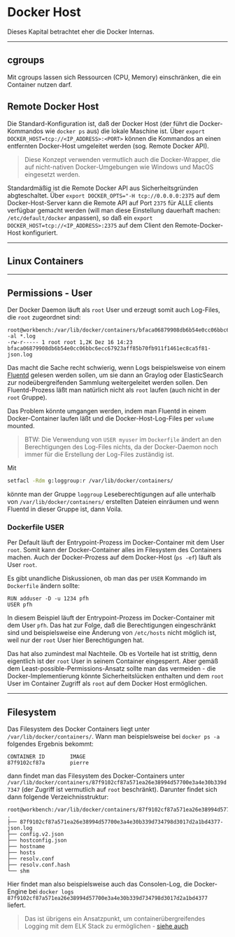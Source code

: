 # Docker Host

Dieses Kapital betrachtet eher die Docker Internas.

---

## cgroups

Mit cgroups lassen sich Ressourcen (CPU, Memory) einschränken, die ein Container nutzen darf.

## Remote Docker Host

Die Standard-Konfiguration ist, daß der Docker Host (der führt die Docker-Kommandos wie `docker ps` aus) die lokale Maschine ist. Über `export DOCKER_HOST=tcp://<IP_ADDRESS>:<PORT>` können die Kommandos an einen entfernten Docker-Host umgeleitet werden (sog. Remote Docker API).

> Diese Konzept verwenden vermutlich auch die Docker-Wrapper, die auf nicht-nativen Docker-Umgebungen wie Windows und MacOS eingesetzt werden.

Standardmäßig ist die Remote Docker API aus Sicherheitsgründen abgteschaltet. Über `export DOCKER_OPTS="-H tcp://0.0.0.0:2375` auf dem Docker-Host-Server kann die Remote API auf Port `2375` für ALLE clients verfügbar gemacht werden (will man diese Einstellung dauerhaft machen: `/etc/default/docker` anpassen), so daß ein `export DOCKER_HOST=tcp://<IP_ADDRESS>:2375` auf dem Client den Remote-Docker-Host konfiguriert.

---

## Linux Containers

---

## Permissions - User

Der Docker Daemon läuft als `root` User und erzeugt somit auch Log-Files, die `root` zugeordnet sind:

```
root@workbench:/var/lib/docker/containers/bfaca06879908db6b54e0cc06bbc6ecc67923aff85b70fb911f1461ec8ca5f81>ls -al *.log
-rw-r----- 1 root root 1,2K Dez 16 14:23 bfaca06879908db6b54e0cc06bbc6ecc67923aff85b70fb911f1461ec8ca5f81-json.log
```

Das macht die Sache recht schwierig, wenn Logs beispielsweise von einem [Fluentd](fluentd.md) gelesen werden sollen, um sie dann an Graylog oder ElasticSearch zur nodeübergreifenden Sammlung weitergeleitet werden sollen. Den Fluentd-Prozess läßt man natürlich nicht als `root` laufen (auch nicht in der `root` Gruppe).

Das Problem könnte umgangen werden, indem man Fluentd in einem Docker-Container laufen läßt und die Docker-Host-Log-Files per `volume` mounted.

> BTW: Die Verwendung von `USER myuser` im `Dockerfile` ändert an den Berechtigungen des Log-Files nichts, da der Docker-Daemon noch immer für die Erstellung der Log-Files zuständig ist.

Mit

```bash
setfacl -Rdm g:loggroup:r /var/lib/docker/containers/
```

könnte man der Gruppe `loggroup` Leseberechtigungen auf alle unterhalb von `/var/lib/docker/containers/` erstellten Dateien einräumen und wenn Fluentd in dieser Gruppe ist, dann Voila.

### Dockerfile USER

Per Default läuft der Entrypoint-Prozess im Docker-Container mit dem User `root`. Somit kann der Docker-Container alles im Filesystem des Containers machen. Auch der Docker-Prozess auf dem Docker-Host (`ps -ef`) läuft als User `root`.

Es gibt unandliche Diskussionen, ob man das per `USER` Kommando im `Dockerfile` ändern sollte:

```
RUN adduser -D -u 1234 pfh
USER pfh
```

In diesem Beispiel läuft der Entrypoint-Prozess im Docker-Container mit dem User `pfh`. Das hat zur Folge, daß die Berechtigungen eingeschränkt sind und beispielsweise eine Änderung von `/etc/hosts` nicht möglich ist, weil nur der `root` User hier Berechtigungen hat.

Das hat also zumindest mal Nachteile. Ob es Vorteile hat ist strittig, denn eigentlich ist der `root` User in seinem Container eingesperrt. Aber gemäß dem Least-possible-Permissions-Ansatz sollte man das vermeiden - die Docker-Implementierung könnte Sicherheitslücken enthalten und dem `root` User im Container Zugriff als `root` auf dem Docker Host ermöglichen.

---

## Filesystem

Das Filesystem des Docker Containers liegt unter ``/var/lib/docker/containers/``. Wann man beispielsweise bei ``docker ps -a`` folgendes Ergebnis bekommt:

```
CONTAINER ID        IMAGE
87f9102cf87a        pierre
```

dann findet man das Filesystem des Docker-Containers unter ``/var/lib/docker/containers/87f9102cf87a571ea26e38994d57700e3a4e30b339d7347`` (der Zugriff ist vermutlich auf ``root`` beschränkt). Darunter findet sich dann folgende Verzeichnisstruktur:

```
root@workbench:/var/lib/docker/containers/87f9102cf87a571ea26e38994d57700e3a4e30b339d734798d3017d2a1bd4377>tree
.
├── 87f9102cf87a571ea26e38994d57700e3a4e30b339d734798d3017d2a1bd4377-json.log
├── config.v2.json
├── hostconfig.json
├── hostname
├── hosts
├── resolv.conf
├── resolv.conf.hash
└── shm
```

Hier findet man also beispielsweise auch das Consolen-Log, die Docker-Engine bei ``docker logs 87f9102cf87a571ea26e38994d57700e3a4e30b339d734798d3017d2a1bd4377`` liefert.

> Das ist übrigens ein Ansatzpunkt, um containerübergreifendes Logging mit dem ELK Stack zu ermöglichen - [siehe auch](logging.md)
